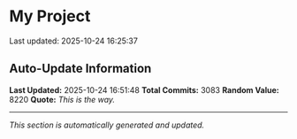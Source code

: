# My Project


Last updated: 2025-10-24 16:25:37


















































































































































































































































































































































































































































































































































































































































































































































































































































































































































































































































































































































































































































































































































































































































































































































































































































































































































































































































































































































































































































































































































































































































































































































































































































































































































































































































































































































































































































































































































































































































































































































































































































































































































































































































































































































































































## Auto-Update Information

**Last Updated:** 2025-10-24 16:51:48
**Total Commits:** 3083
**Random Value:** 8220
**Quote:** _This is the way._

---
_This section is automatically generated and updated._